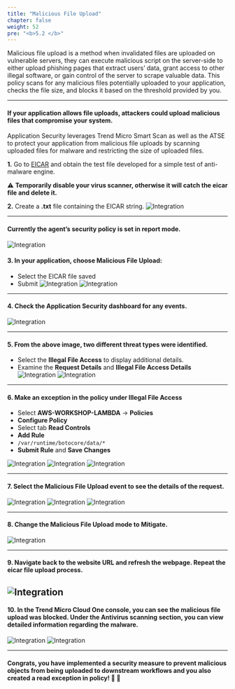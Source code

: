 ```yaml
---
title: "Malicious File Upload"
chapter: false
weight: 52
pre: "<b>5.2 </b>"
---
```



Malicious file upload is a method when invalidated files are uploaded on vulnerable servers, they can execute malicious script on the server-side to either upload phishing pages that extract users’ data, grant access to other illegal software, or gain control of the server to scrape valuable data. This policy scans for any malicious files potentially uploaded to your application, checks the file size, and blocks it based on the threshold provided by you.

---

#### If your application allows file uploads, attackers could upload malicious files that compromise your system. 

Application Security leverages Trend Micro Smart Scan as well as the ATSE to protect your application from malicious file uploads by scanning uploaded files for malware and restricting the size of uploaded files.

**1.** Go to [EICAR](https://www.eicar.org/?page_id=3950) and obtain the test file developed for a simple test of anti-malware engine.

:warning: **Temporarily disable your virus scanner, otherwise it will catch the eicar file and delete it.**

**2.** Create a **.txt** file containing the EICAR string.
![Integration](/images/eicar.png)

---

#### Currently the agent’s security policy is set in report mode.
![Integration](/images/setup-policy.png)


#### 3. In your application, choose Malicious File Upload: 
- Select the EICAR file saved
- Submit
![Integration](/images/lambda-mfu.png)
![Integration](/images/success-upload.png)

---

#### 4. Check the Application Security dashboard for any events.
![Integration](/images/mfu-reported.png)

---

#### 5. From the above image, two different threat types were identified. 
- Select the **Illegal File Access** to display additional details.
- Examine the **Request Details** and **Illegal File Access Details**
![Integration](/images/lambda-mfu-ifa-1.png)
![Integration](/images/lambda-mfu-ifa-2.png)

---

#### 6. Make an exception in the policy under Illegal File Access
- Select **AWS-WORKSHOP-LAMBDA** -> **Policies** 
- **Configure Policy**
- Select tab **Read Controls**
- **Add Rule**
- <code>/var/runtime/botocore/data/*</code>
- **Submit Rule** and **Save Changes**

![Integration](/images/ifa-exception.png)
![Integration](/images/readcontrols.png)
![Integration](/images/rule.png)

---

#### 7. Select the Malicious File Upload event to see the details of the request.
![Integration](/images/mfu-notblocked.png)
![Integration](/images/mfu-requestdetails.png)
![Integration](/images/mfu-scandetails.png)


---

#### 8. Change the Malicious File Upload mode to Mitigate.

![Integration](/images/mfu-mitigate.png)

---

#### 9. Navigate back to the website URL and refresh the webpage. Repeat the eicar file upload process.

![Integration](/images/block.png)
---

#### 10. In the Trend Micro Cloud One console, you can see the malicious file upload was blocked. Under the Antivirus scanning section, you can view detailed information regarding the malware.
![Integration](/images/mfu-blocked.png)
![Integration](/images/file-info.png)

---

#### Congrats, you have implemented a security measure to prevent malicious objects from being uploaded to downstream workflows and you also created a read exception in policy!  :clap: :clap: